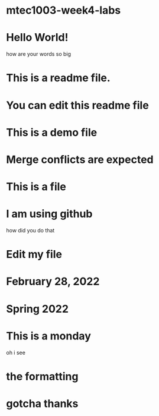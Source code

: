 # mtec1003-week4-labs
# Hello World!
how are your words so big
# This is a readme file.
# You can edit this readme file
# This is a demo file
# Merge conflicts are expected
# This is a file
# I am using github
how did you do that
# Edit my file
# February 28, 2022
# Spring 2022
# This is a monday
oh i see
# the formatting
# gotcha thanks
